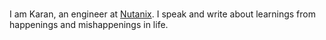 \
I am Karan, an engineer at [Nutanix](https://www.nutanix.com/). I speak and write about learnings from happenings and mishappenings in life.
